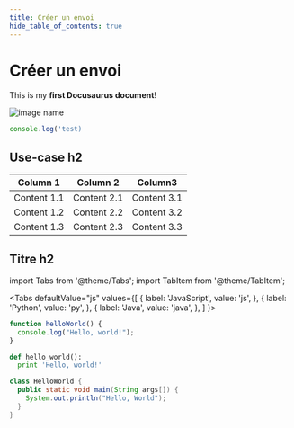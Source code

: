 ```yaml
---
title: Créer un envoi
hide_table_of_contents: true
---
```


# Créer un envoi

This is my **first Docusaurus document**!

![image name](/img/docusaurus.png)

```jsx
console.log('test)
```

## Use-case h2

| Column 1    | Column 2    | Column3     |
| ----------- | ----------- | ----------- |
| Content 1.1 | Content 2.1 | Content 3.1 |
| Content 1.2 | Content 2.2 | Content 3.2 |
| Content 1.3 | Content 2.3 | Content 3.3 |

## Titre h2

import Tabs from '@theme/Tabs';
import TabItem from '@theme/TabItem';

<Tabs
defaultValue="js"
values={[
{ label: 'JavaScript', value: 'js', },
{ label: 'Python', value: 'py', },
{ label: 'Java', value: 'java', },
]
}>
<TabItem value="js">

```js
function helloWorld() {
  console.log("Hello, world!");
}
```

</TabItem>
<TabItem value="py">

```py
def hello_world():
  print 'Hello, world!'
```

</TabItem>
<TabItem value="java">

```java
class HelloWorld {
  public static void main(String args[]) {
    System.out.println("Hello, World");
  }
}
```

</TabItem>
</Tabs>
